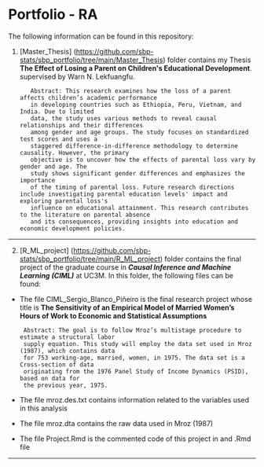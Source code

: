 # Portfolio - RA

The following information can be found in this repository:

1. [Master_Thesis] (https://github.com/sbp-stats/sbp_portfolio/tree/main/Master_Thesis) folder contains my Thesis **The Effect of Losing a Parent on Children's Educational Development**. supervised by Warn N. Lekfuangfu.
  
          Abstract: This research examines how the loss of a parent affects children’s academic performance
          in developing countries such as Ethiopia, Peru, Vietnam, and India. Due to limited
          data, the study uses various methods to reveal causal relationships and their differences
          among gender and age groups. The study focuses on standardized test scores and uses a
          staggered difference-in-difference methodology to determine causality. However, the primary
          objective is to uncover how the effects of parental loss vary by gender and age. The
          study shows significant gender differences and emphasizes the importance
          of the timing of parental loss. Future research directions include investigating parental education levels' impact and exploring parental loss's 
          influence on educational attainment. This research contributes to the literature on parental absence
          and its consequences, providing insights into education and economic development policies.

---

2. [R_ML_project] (https://github.com/sbp-stats/sbp_portfolio/tree/main/R_ML_project)  folder contains the final project of the graduate course in ***Causal Inference and Machine Learning (CIML)*** at UC3M. In this folder, the following files can be found:

* The file CIML_Sergio_Blanco_Piñeiro is the final research project whose title is **The Sensitivity of an Empirical Model of Married Women’s Hours of Work to
Economic and Statistical Assumptions**

       Abstract: The goal is to follow Mroz’s multistage procedure to estimate a structural labor
       supply equation. This study will employ the data set used in Mroz (1987), which contains data
       for 753 working-age, married, women, in 1975. The data set is a Cross-section of data
       originating from the 1976 Panel Study of Income Dynamics (PSID), based on data for
       the previous year, 1975.

* The file mroz.des.txt contains information related to the variables used in this analysis
* The file mroz.dta contains the raw data used in Mroz (1987)
* The file Project.Rmd is the commented code of this project in and .Rmd file

---
